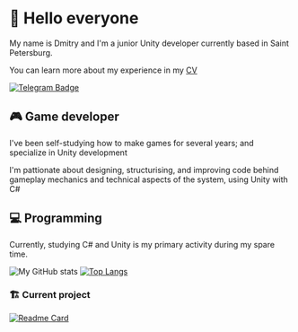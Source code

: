# 👋 Hello everyone

My name is Dmitry and I'm a junior Unity developer currently based in Saint Petersburg.

You can learn more about my experience in my [CV](https://drive.google.com/file/d/13umxUsfrUUWB6Bipn8IWOWIZnuuCcO4K/view?usp=share_link)

<div id="badges">
    <a href="https://t.me/osayroni">
    	<img src="https://img.shields.io/badge/Telegram-white?style=for-the-badge&logo=telegram&logoColor=white" alt="Telegram Badge"/>
  	</a>
</div>

## 🎮 Game developer

I've been self-studying how to make games for several years; and specialize in Unity development

I'm pattionate about designing, structurising, and improving code behind gameplay mechanics and technical aspects of the system, using Unity with C#

## 💻 Programming

Currently, studying C# and Unity is my primary activity during my spare time.

![My GitHub stats](https://github-readme-stats.vercel.app/api?username=DmitryBulin&show_icons=true&theme=tokyonight&line_height=27)
[![Top Langs](https://github-readme-stats.vercel.app/api/top-langs/?username=DmitryBulin&theme=tokyonight&langs_count=3)](https://github.com/DmitryBulin/github-readme-stats)

### :building_construction:	Current project

[![Readme Card](https://github-readme-stats.vercel.app/api/pin/?username=DmitryBulin&repo=OPenSystems&theme=tokyonight)](https://github.com/DmitryBulin/OPenSystems)
